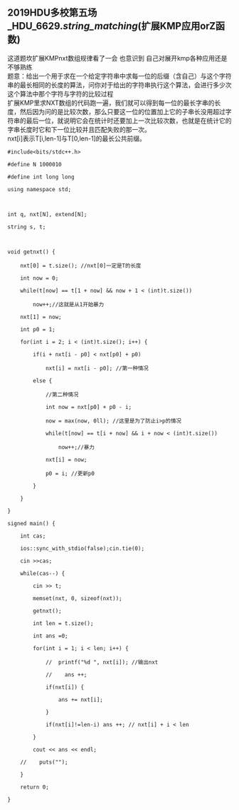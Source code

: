 ## 2019HDU多校第五场_HDU_6629._string_matching_(扩展KMP应用orZ函数)

这道题坎扩展KMPnxt数组规律看了一会 也意识到 自己对展开kmp各种应用还是不够熟练  
题意：给出一个用于求在一个给定字符串中求每一位的后缀（含自己）与这个字符串的最长相同的长度的算法，问你对于给出的字符串执行这个算法，会进行多少次这个算法中那个字符与字符的比较过程  
扩展KMP里求NXT数组的代码跑一遍，我们就可以得到每一位的最长字串的长度，然后因为问的是比较次数，那么只要这一位的位置加上它的子串长没用超过字符串的最后一位，就说明它会在统计时还要加上一次比较次数，也就是在统计它的字串长度时它和下一位比较并且匹配失败的那一次。  
nxt[i]表示T[i,len-1]与T[0,len-1]的最长公共前缀。

    
    
    #include<bits/stdc++.h>
    #define N 1000010
    #define int long long
    using namespace std;
    
    int q, nxt[N], extend[N];
    string s, t;
    
    void getnxt() {
        nxt[0] = t.size(); //nxt[0]一定是T的长度
        int now = 0;
        while(t[now] == t[1 + now] && now + 1 < (int)t.size())
            now++;//这就是从1开始暴力
        nxt[1] = now;
        int p0 = 1;
        for(int i = 2; i < (int)t.size(); i++) {
            if(i + nxt[i - p0] < nxt[p0] + p0)
                nxt[i] = nxt[i - p0]; //第一种情况
            else {
                //第二种情况
                int now = nxt[p0] + p0 - i;
                now = max(now, 0ll); //这里是为了防止i>p的情况
                while(t[now] == t[i + now] && i + now < (int)t.size())
                    now++;//暴力
                nxt[i] = now;
                p0 = i; //更新p0
            }
        }
    }
    signed main() {
        int cas;
        ios::sync_with_stdio(false);cin.tie(0);
        cin >>cas;
        while(cas--) {
            cin >> t;
            memset(nxt, 0, sizeof(nxt));
            getnxt();
            int len = t.size();
            int ans =0;
            for(int i = 1; i < len; i++) {
                //  printf("%d ", nxt[i]); //输出nxt
                //    ans ++;
                if(nxt[i]) {
                    ans += nxt[i];
                }
                if(nxt[i]!=len-i) ans ++; // nxt[i] + i < len 
            }
            cout << ans << endl;
        //    puts("");
        }
        return 0;
    }
    

